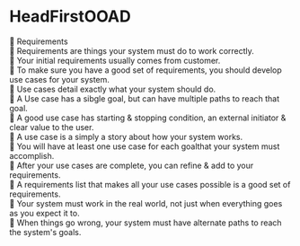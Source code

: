 # HeadFirstOOAD


:closed_book: Requirements </br>
    :pushpin: Requirements are things your system must do to work correctly.</br>
    :pushpin: Your initial requirements usually comes from customer.</br>
    :pushpin: To make sure you have a good set of requirements, you should develop use cases  for your system.</br>
    :pushpin: Use cases detail exactly what your system should do.</br>
    :pushpin: A Use case has a sibgle goal, but can have multiple paths to reach that goal.</br>
    :pushpin: A good use case has starting & stopping condition, an external initiator & clear value to the user. </br>
    :pushpin: A use case is a simply a story about how your system works.</br>
    :pushpin: You will have at least one use case for each goalthat your system must accomplish.</br>
    :pushpin: After your use cases are complete, you can refine & add to your requirements.</br>
    :pushpin: A requirements list that makes all your use cases possible is a good set of requirements. </br>
    :pushpin: Your system must work in the real world, not just when everything goes as you expect it to.</br>
    :pushpin: When things go wrong, your system must have alternate paths to reach the system's goals.</br>
    
